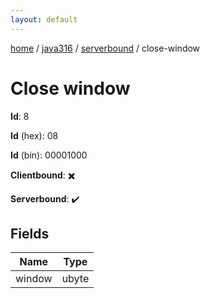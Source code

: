 ```yaml
---
layout: default
---
```


[home](/)  /  [java316](/protocol/java316)  /  [serverbound](/protocol/java316/serverbound)  /  close-window

# Close window

**Id**: 8

**Id** (hex): 08

**Id** (bin): 00001000

**Clientbound**: ✖️

**Serverbound**: ✔️

## Fields

Name | Type
---|---
window | ubyte


